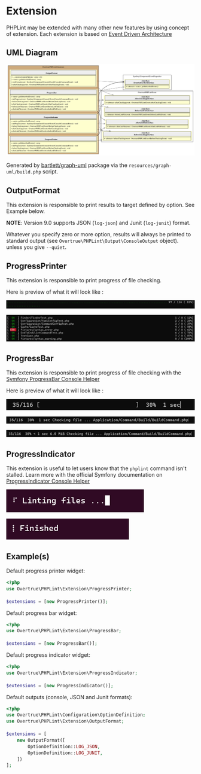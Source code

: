 # Extension

PHPLint may be extended with many other new features by using concept of extension. 
Each extension is based on [Event Driven Architecture](./event.md)

## UML Diagram

![UML Diagram](../assets/extension-uml-diagram.svg)

Generated by [bartlett/graph-uml][bartlett/graph-uml] package via the `resources/graph-uml/build.php` script.

## OutputFormat

This extension is responsible to print results to target defined by option. See Example below.

**NOTE**: Version 9.0 supports JSON (`log-json`) and Junit (`log-junit`) format.

Whatever you specify zero or more option, results will always be printed to standard output (see `Overtrue\PHPLint\Output\ConsoleOutput` object).
unless you give `--quiet`.

## ProgressPrinter

This extension is responsible to print progress of file checking.

Here is preview of what it will look like : 

![Progress Printer Normal](../assets/progress-printer-normal.png)

![Progress Printer Verbose](../assets/progress-printer-verbose.png)

## ProgressBar

This extension is responsible to print progress of file checking with the [Symfony ProgressBar Console Helper][symfony-progressbar]

Here is preview of what it will look like :

![Progress Bar Normal](../assets/progress-bar-normal.png)

![Progress Bar Verbose](../assets/progress-bar-verbose.png)

![Progress Bar Verbose Max](../assets/progress-bar-verbose-max.png)

## ProgressIndicator

This extension is useful to let users know that the `phplint` command isn't stalled.
Learn more with the official Symfony documentation on [ProgressIndicator Console Helper][symfony-progressindicator]

![Progress Indicator Running](../assets/progress-indicator-running.png)

![Progress Indicator Finished](../assets/progress-indicator-finished.png)

## Example(s)

Default progress printer widget:

```php 
<?php
use Overtrue\PHPLint\Extension\ProgressPrinter;

$extensions = [new ProgressPrinter()];

```

Default progress bar widget:

```php 
<?php
use Overtrue\PHPLint\Extension\ProgressBar;

$extensions = [new ProgressBar()];

```

Default progress indicator widget:

```php 
<?php
use Overtrue\PHPLint\Extension\ProgressIndicator;

$extensions = [new ProgressIndicator()];

```

Default outputs (console, JSON and Junit formats):

```php 
<?php
use Overtrue\PHPLint\Configuration\OptionDefinition;
use Overtrue\PHPLint\Extension\OutputFormat;

$extensions = [
    new OutputFormat([
        OptionDefinition::LOG_JSON,
        OptionDefinition::LOG_JUNIT,
    ])
];

```

[bartlett/graph-uml]: https://packagist.org/packages/bartlett/graph-uml
[symfony-progressbar]: https://symfony.com/doc/current/components/console/helpers/progressbar.html
[symfony-progressindicator]: https://symfony.com/doc/current/components/console/helpers/progressindicator.html